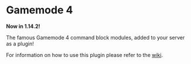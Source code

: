 # Gamemode 4

**Now in 1.14.2!**

The famous Gamemode 4 command block modules, added to your server as a plugin!

For information on how to use this plugin please refer to the [wiki](https://github.com/jely2002/gm4/wiki).
